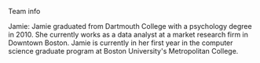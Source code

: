 Team info

Jamie:
Jamie graduated from Dartmouth College with a psychology degree in 2010. 
She currently works as a data analyst at a market research firm in Downtown
Boston. Jamie is currently in her first year in the computer science 
graduate program at Boston University's Metropolitan College.